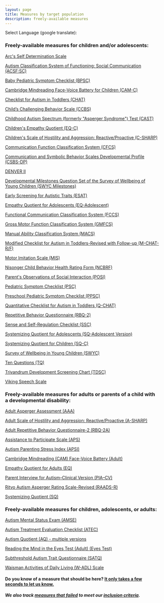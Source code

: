 ```yaml
---
layout: page
title: Measures by target population
description: freely-available measures
---
```

Select Language (google translate):  

<div id="google_translate_element"></div><script type="text/javascript">
function googleTranslateElementInit() {
  new google.translate.TranslateElement({pageLanguage: 'en', layout: google.translate.TranslateElement.InlineLayout.SIMPLE, gaTrack: true, gaId: 'UA-64320648-1'}, 'google_translate_element');
}
</script><script type="text/javascript" src="//translate.google.com/translate_a/element.js?cb=googleTranslateElementInit"></script>  


### Freely-available measures for children and/or adolescents:

[Arc's Self Determination Scale](http://disabilitymeasures.org/Arc-Self-Deter)

[Autism Classification System of Functioning: Social Communication (ACSF:SC)](http://disabilitymeasures.org/acsf-sc) 

[Baby Pediatric Symptom Checklist (BPSC)](http://disabilitymeasures.org/BPSC/) 

[Cambridge Mindreading Face-Voice Battery for Children (CAM-C)](http://disabilitymeasures.org/CAM-C/)   

[Checklist for Autism in Toddlers (CHAT)](http://disabilitymeasures.org/CHAT)   

[Child’s Challenging Behavior Scale (CCBS)](http://disabilitymeasures.org/ccbs)   


[Childhood Autism Spectrum (formerly "Asperger Syndrome") Test (CAST)](http://disabilitymeasures.org/cast) 

[Children's Empathy Quotient (EQ-C)](http://disabilitymeasures.org/EQC)       
  
[Children's Scale of Hostility and Aggression: Reactive/Proactive (C-SHARP)](http://disabilitymeasures.org/c-sharp)  

[Communication Function Classification System (CFCS)](http://disabilitymeasures.org/cfcs)             

[Communication and Symbolic Behavior Scales Developmental Profile (CSBS-DP)](http://disabilitymeasures.org/csbs-dp)  

[DENVER II](http://disabilitymeasures.org/denverii) 

[Developmental Milestones Question Set of the Survey of Wellbeing of Young Children (SWYC Milestones)](http://disabilitymeasures.org/SWYC-Milestones)  

[Early Screening for Autistic Traits (ESAT)](http://disabilitymeasures.org/ESAT)

[Empathy Quotient for Adolescents (EQ-Adolescent)](http://disabilitymeasures.org/EQ-Adol)    

[Functional Communication Classification System (FCCS)](http://disabilitymeasures.org/fccs)   

[Gross Motor Function Classification System (GMFCS)](http://disabilitymeasures.org/gmfcs)    

[Manual Ability Classification System (MACS)](http://disabilitymeasures.org/macs/)

[Modified Checklist for Autism in Toddlers-Revised with Follow-up (M-CHAT-R/F)](http://disabilitymeasures.org/m-chat)

[Motor Imitation Scale (MIS)](http://disabilitymeasures.org/mis) 

[Nisonger Child Behavior Health Rating Form (NCBRF)](http://disabilitymeasures.org/ncbrf)

[Parent's Observations of Social Interaction (POSI)](http://disabilitymeasures.org/POSI/)  

[Pediatric Symptom Checklist (PSC)](http://disabilitymeasures.org/PSC/)     

[Preschool Pediatric Symptom Checklist (PPSC)](http://disabilitymeasures.org/PPSC/)

[Quantitative Checklist for Autism in Toddlers (Q-CHAT)](http://disabilitymeasures.org/qchat) 

[Repetitive Behavior Questionnaire (RBQ-2)](http://disabilitymeasures.org/RBQ-2)         

[Sense and Self-Regulation Checklist (SSC)](http://disabilitymeasures.org/ssc)         

[Systemizing Quotient for Adolescents (SQ-Adolescent Version)](http://disabilitymeasures.org/SQAdolescent) 

[Systemizing Quotient for Children (SQ-C)](http://disabilitymeasures.org/SQChild) 

[Survey of Wellbeing in Young Children (SWYC)](http://disabilitymeasures.org/SWYC)    

[Ten Questions (TQ)](http://disabilitymeasures.org/tenquestions) 

[Trivandrum Development Screening Chart (TDSC)](http://disabilitymeasures.org/TDSC)

[Viking Speech Scale](http://disabilitymeasures.org/viking) 


### Freely-available measures for adults or parents of a child with a developmental disability:

[Adult Asperger Assessment (AAA)](http://disabilitymeasures.org/aaa)   

[Adult Scale of Hostility and Aggression: Reactive/Proactive (A-SHARP)](http://disabilitymeasures.org/a-sharp) 

[Adult Repetitive Behavior Questionnaire-2 (RBQ-2A)](http://disabilitymeasures.org/RBQ-2A)   

[Assistance to Participate Scale (APS)](http://disabilitymeasures.org/aps)  

[Autism Parenting Stress Index (APSI)](http://disabilitymeasures.org/apsi)  

[Cambridge Mindreading (CAM) Face-Voice Battery (Adult)](http://disabilitymeasures.org/CAM-Adult/)  

[Empathy Quotient for Adults (EQ)](http://disabilitymeasures.org/EQ-Adult)

[Parent Interview for Autism–Clinical Version (PIA–CV)](http://disabilitymeasures.org/pia-cv)

[Ritvo Autism Asperger Rating Scale-Revised (RAADS-R)](http://disabilitymeasures.org/raads-r)  

[Systemizing Quotient (SQ)](http://disabilitymeasures.org/SQ-Adult) 


### Freely-available measures for children, adolescents, or adults:  
[Autism Mental Status Exam (AMSE)](http://disabilitymeasures.org/amse)

[Autism Treatment Evaluation Checklist (ATEC)](http://disabilitymeasures.org/atec)

[Autism Quotient (AQ) - multiple versions](http://disabilitymeasures.org/AQ)  

[Reading the Mind in the Eyes Test (Adult) (Eyes Test)](http://disabilitymeasures.org/EyesTest_Adult)  

[Subthreshold Autism Trait Questionnaire (SATQ)](http://disabilitymeasures.org/SATQ/)

[Waisman Activities of Daily Living (W-ADL) Scale](http://disabilitymeasures.org/w-adl)


#### Do you know of a measure that should be here? [It only takes a few seconds to let us know.](http://disabilitymeasures.org/contribute)

##### We also track [measures that failed](http://disabilitymeasures.org/pages/donotqualify.html) to meet our [inclusion criteria](http://disabilitymeasures.org/criteria).


